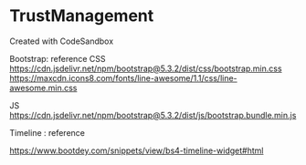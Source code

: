 # TrustManagement

Created with CodeSandbox

Bootstrap: reference
CSS
https://cdn.jsdelivr.net/npm/bootstrap@5.3.2/dist/css/bootstrap.min.css
https://maxcdn.icons8.com/fonts/line-awesome/1.1/css/line-awesome.min.css

JS
https://cdn.jsdelivr.net/npm/bootstrap@5.3.2/dist/js/bootstrap.bundle.min.js

Timeline : reference

https://www.bootdey.com/snippets/view/bs4-timeline-widget#html
